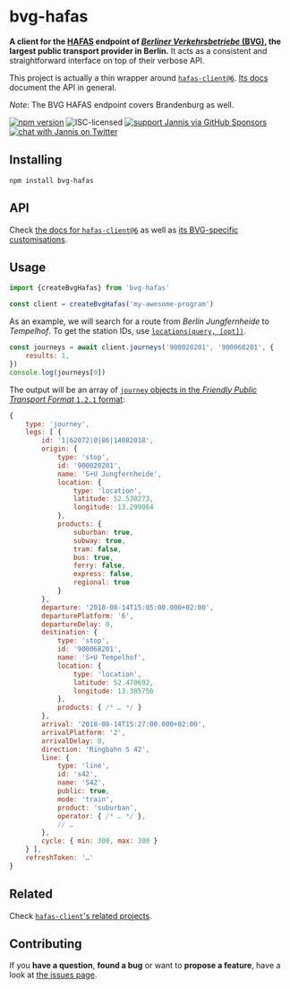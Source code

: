 # bvg-hafas

**A client for the [HAFAS](https://de.wikipedia.org/wiki/HAFAS) endpoint of [*Berliner Verkehrsbetriebe* (BVG)](https://en.wikipedia.org/wiki/Berliner_Verkehrsbetriebe), the largest public transport provider in Berlin.** It acts as a consistent and straightforward interface on top of their verbose API.

This project is actually a thin wrapper around [`hafas-client@6`](https://github.com/public-transport/hafas-client/tree/6#hafas-client). [Its docs](https://github.com/public-transport/hafas-client/tree/6/docs) document the API in general.

*Note*: The BVG HAFAS endpoint covers Brandenburg as well.

[![npm version](https://img.shields.io/npm/v/bvg-hafas.svg)](https://www.npmjs.com/package/bvg-hafas)
![ISC-licensed](https://img.shields.io/github/license/public-transport/bvg-hafas.svg)
[![support Jannis via GitHub Sponsors](https://img.shields.io/badge/support%20Jannis-donate-fa7664.svg)](https://github.com/sponsors/derhuerst)
[![chat with Jannis on Twitter](https://img.shields.io/badge/chat%20with%20Jannis-on%20Twitter-1da1f2.svg)](https://twitter.com/derhuerst)


## Installing

```shell
npm install bvg-hafas
```


## API

Check [the docs for `hafas-client@6`](https://github.com/public-transport/hafas-client/tree/6/docs) as well as [its BVG-specific customisations](https://github.com/public-transport/hafas-client/tree/6/p/bvg).


## Usage

```javascript
import {createBvgHafas} from 'bvg-hafas'

const client = createBvgHafas('my-awesome-program')
```

As an example, we will search for a route from *Berlin Jungfernheide* to *Tempelhof*. To get the station IDs, use [`locations(query, [opt])`](https://github.com/public-transport/hafas-client/blob/6/docs/locations.md).

```javascript
const journeys = await client.journeys('900020201', '900068201', {
	results: 1,
})
console.log(journeys[0])
```

The output will be an array of [`journey` objects in the *Friendly Public Transport Format* `1.2.1` format](https://github.com/public-transport/friendly-public-transport-format/tree/1.2.1/spec#journey):

```javascript
{
	type: 'journey',
	legs: [ {
		id: '1|62072|0|86|14082018',
		origin: {
			type: 'stop',
			id: '900020201',
			name: 'S+U Jungfernheide',
			location: {
				type: 'location',
				latitude: 52.530273,
				longitude: 13.299064
			},
			products: {
				suburban: true,
				subway: true,
				tram: false,
				bus: true,
				ferry: false,
				express: false,
				regional: true
			}
		},
		departure: '2018-08-14T15:05:00.000+02:00',
		departurePlatform: '6',
		departureDelay: 0,
		destination: {
			type: 'stop',
			id: '900068201',
			name: 'S+U Tempelhof',
			location: {
				type: 'location',
				latitude: 52.470692,
				longitude: 13.385756
			},
			products: { /* … */ }
		},
		arrival: '2018-08-14T15:27:00.000+02:00',
		arrivalPlatform: '2',
		arrivalDelay: 0,
		direction: 'Ringbahn S 42',
		line: {
			type: 'line',
			id: 's42',
			name: 'S42',
			public: true,
			mode: 'train',
			product: 'suburban',
			operator: { /* … */ },
			// …
		},
		cycle: { min: 300, max: 300 }
	} ],
	refreshToken: '…'
}
```


## Related

Check [`hafas-client`'s related projects](https://github.com/public-transport/hafas-client/blob/6/readme.md#related-projects).


## Contributing

If you **have a question**, **found a bug** or want to **propose a feature**, have a look at [the issues page](https://github.com/public-transport/bvg-hafas/issues).
